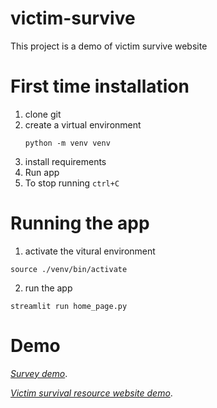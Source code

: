 # victim-survive

This project is a demo of victim survive website

# First time installation
1. clone git
2. create a virtual environment
   ```
   python -m venv venv
   ```
4. install requirements
5. Run app
6. To stop running `ctrl+C`

# Running the app

1. activate the vitural environment

```
source ./venv/bin/activate
```

2. run the app

```
streamlit run home_page.py
```
# Demo

*[Survey demo](victim-survive-ernogecsqzxiyiydd5jysf.streamlit.app)*.

*[Victim survival resource website demo](victim-survive-ernogecsqzxiyiydd5jysf.streamlit.app)*.
